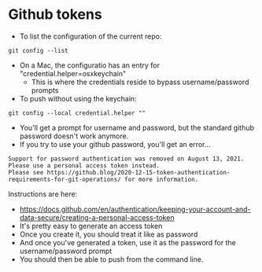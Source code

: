 # Github tokens

* To list the configuration of the current repo:
```
git config --list
```
* On a Mac, the configuratio has an entry for "credential.helper=osxkeychain"
  * This is where the credentials reside to bypass username/password prompts
* To push without using the keychain:
```
git config --local credential.helper ""
```
* You'll get a prompt for username and password, but the standard github password doesn't work anymore.
* If you try to use your github password, you'll get an error...
```
Support for password authentication was removed on August 13, 2021. Please use a personal access token instead.
Please see https://github.blog/2020-12-15-token-authentication-requirements-for-git-operations/ for more information.
```

Instructions are here: 

* https://docs.github.com/en/authentication/keeping-your-account-and-data-secure/creating-a-personal-access-token
* It's pretty easy to generate an access token
* Once you create it, you should treat it like as password
* And once you've generated a token, use it as the password for the username/password prompt
* You should then be able to push from the command line.


